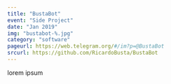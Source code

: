 ```yaml
---
title: "BustaBot"
event: "Side Project"
date: "Jan 2019"
img: "bustabot-%.jpg"
category: "software"
pageurl: https://web.telegram.org/#/im?p=@BustaBot
srcurl: https://github.com/RicardoBusta/BustaBot
---
```

lorem ipsum